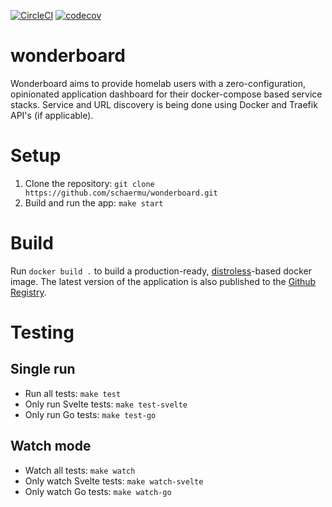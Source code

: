 [![CircleCI](https://circleci.com/gh/schaermu/wonderboard/tree/main.svg?style=shield)](https://circleci.com/gh/schaermu/wonderboard/tree/main)
[![codecov](https://codecov.io/gh/schaermu/wonderboard/branch/main/graph/badge.svg?token=QC1WL6JQTQ)](https://codecov.io/gh/schaermu/wonderboard)
# wonderboard
Wonderboard aims to provide homelab users with a zero-configuration, opinionated application dashboard for their docker-compose based service stacks. Service and URL discovery is being done using Docker and Traefik API's (if applicable).

# Setup
1. Clone the repository: `git clone https://github.com/schaermu/wonderboard.git`
2. Build and run the app: `make start`

# Build
Run `docker build .` to build a production-ready, [distroless](https://github.com/GoogleContainerTools/distroless)-based docker image. The latest version of the application is also published to the [Github Registry](https://github.com/schaermu/wonderboard/pkgs/container/wonderboard).

# Testing
## Single run
* Run all tests: `make test`
* Only run Svelte tests: `make test-svelte`
* Only run Go tests: `make test-go`

## Watch mode
* Watch all tests: `make watch`
* Only watch Svelte tests: `make watch-svelte`
* Only watch Go tests: `make watch-go`
